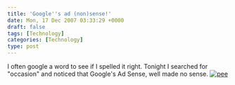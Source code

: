 ```yaml
---
title: 'Google''s ad (non)sense!'
date: Mon, 17 Dec 2007 03:33:29 +0000
draft: false
tags: [Technology]
categories: [Technology]
type: post
---
```


I often google a word to see if I spelled it right. Tonight I searched for "occasion" and noticed that Google's Ad Sense, well made no sense. [![pee](http://zeusville.files.wordpress.com/2007/12/pee.png)](http://zeusville.files.wordpress.com/2007/12/pee.png "pee")